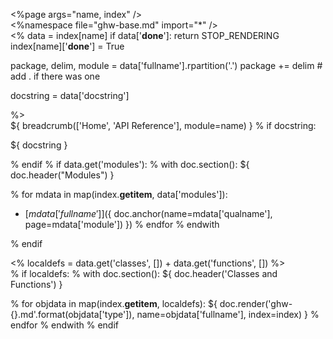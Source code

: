 <%page args="name, index" />\
<%namespace file="ghw-base.md" import="*" />\
<%
data = index[name]
if data['__done__']:
    return STOP_RENDERING
index[name]['__done__'] = True

package, delim, module = data['fullname'].rpartition('.')
package += delim  # add . if there was one

docstring = data['docstring']

%>\
${ breadcrumb(['Home', 'API Reference'], module=name) }
% if docstring:

${ docstring }

% endif
% if data.get('modules'):
% with doc.section():
${ doc.header("Modules") }

% for mdata in map(index.__getitem__, data['modules']):
* [${ mdata['fullname'] }](${ doc.anchor(name=mdata['qualname'], page=mdata['module']) })
% endfor
% endwith

% endif

<% localdefs = data.get('classes', []) + data.get('functions', []) %>\
% if localdefs:
% with doc.section():
${ doc.header('Classes and Functions') }

% for objdata in map(index.__getitem__, localdefs):
${ doc.render('ghw-{}.md'.format(objdata['type']), name=objdata['fullname'], index=index) }
% endfor
% endwith
% endif